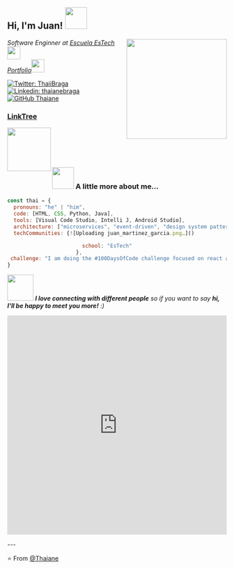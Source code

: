 <h2> Hi, I'm Juan! <img src="https://media.giphy.com/media/mGcNjsfWAjY5AEZNw6/giphy.gif" width="50"></h2>
<img align='right' src="https://media.giphy.com/media/ieyl9zmCjO4b4t6qoY/giphy.gif" width="230">
<p><em>Software Enginner at <a href="http://www.unb.br](https://escuelaestech.es/">Escuela EsTech</a><img src="https://media.giphy.com/media/fYSnHlufseco8Fh93Z/giphy.gif" width="30"></br><a href="https://juanmartinezgarcia.cms.webnode.es/">Portfolio</a><img src="#" width="30"> 
</em></p>


[![Twitter: ThaiiBraga](https://img.shields.io/twitter/follow/juanmartinez14)]((https://twitter.com/juanmartinez14_))
[![Linkedin: thaianebraga](https://img.shields.io/badge/Juan%20Martinez-blue?style=flat-square&logo=Linkedin&logoColor=white&link=https%3A%2F%2Fwww.linkedin.com%2Fin%2Fthaianebraga%2F)](https://www.linkedin.com/in/juan-mart%C3%ADnez-garc%C3%ADa-26a165286/)
[![GitHub Thaiane](https://img.shields.io/github/followers/juanmartinez-estech)]((https://github.com/juanmartinez-estech))

<h3><a href="https://linktr.ee/juan_martinez_garcia">LinkTree</a></h3>
<img align="left" src="https://github.com/juanmartinez-estech/juanmartinez-estech/assets/148443027/77cc2f60-5850-4fd3-923a-67a791822d98" witdh="100" height="100">
<br>
<br>
<br>
<br>



### <img src="https://media.giphy.com/media/VgCDAzcKvsR6OM0uWg/giphy.gif" width="50"> A little more about me...  

```javascript
const thai = {
  pronouns: "he" | "him",
  code: [HTML, CSS, Python, Java],
  tools: [Visual Code Studio, Intelli J, Android Studio],
  architecture: ["microservices", "event-driven", "design system pattern"],
  techCommunities: {![Uploading juan_martinez_garcia.png…]()

                        school: "EsTech"
                      },
 challenge: "I am doing the #100DaysOfCode challenge focused on react and typescript"
}
```

<img src="https://media.giphy.com/media/LnQjpWaON8nhr21vNW/giphy.gif" width="60"> <em><b>I love connecting with different people</b> so if you want to say <b>hi, I'll be happy to meet you more!</b> :)</em>
<div style="width:100%;height:0;padding-bottom:100%;position:relative;"><iframe src="https://giphy.com/embed/RTVur5J0hr1dWiIdZf" width="100%" height="100%" style="position:absolute" frameBorder="0" class="giphy-embed" allowFullScreen></iframe></div><p><a href="https://giphy.com/gifs/games-roblox-videogames-RTVur5J0hr1dWiIdZf"></a></p>
---

⭐️ From [@Thaiane](https://github.com/Thaiane)
